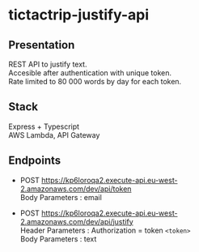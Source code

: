 # tictactrip-justify-api

## Presentation

REST API to justify text.  
Accesible after authentication with unique token.  
Rate limited to 80 000 words by day for each token.  


## Stack

Express + Typescript  
AWS Lambda, API Gateway  


## Endpoints

* POST https://kp6loroqa2.execute-api.eu-west-2.amazonaws.com/dev/api/token  
Body Parameters : email  
  
* POST https://kp6loroqa2.execute-api.eu-west-2.amazonaws.com/dev/api/justify  
Header Parameters : Authorization = token `<token>`   
Body Parameters : text
